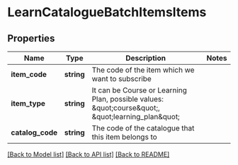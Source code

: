 # LearnCatalogueBatchItemsItems

## Properties
Name | Type | Description | Notes
------------ | ------------- | ------------- | -------------
**item_code** | **string** | The code of the item which we want to subscribe | 
**item_type** | **string** | It can be Course or Learning Plan, possible values: &amp;quot;course&amp;quot;, &amp;quot;learning_plan&amp;quot; | 
**catalog_code** | **string** | The code of the catalogue that this item belongs to | 

[[Back to Model list]](../README.md#documentation-for-models) [[Back to API list]](../README.md#documentation-for-api-endpoints) [[Back to README]](../README.md)


